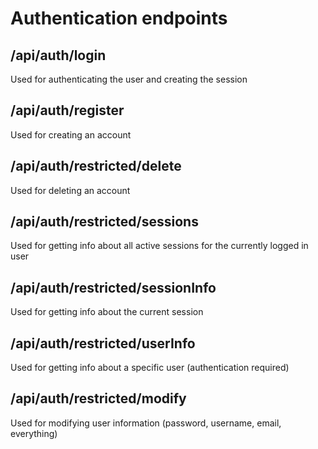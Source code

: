 # Authentication endpoints

## /api/auth/login
Used for authenticating the user and creating the session

## /api/auth/register
Used for creating an account

## /api/auth/restricted/delete
Used for deleting an account

## /api/auth/restricted/sessions
Used for getting info about all active sessions for the currently logged in user

## /api/auth/restricted/sessionInfo
Used for getting info about the current session

## /api/auth/restricted/userInfo
Used for getting info about a specific user (authentication required)

## /api/auth/restricted/modify
Used for modifying user information (password, username, email, everything)